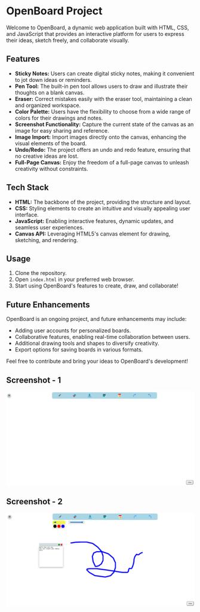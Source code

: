# OpenBoard Project

Welcome to OpenBoard, a dynamic web application built with HTML, CSS, and JavaScript that provides an interactive platform for users to express their ideas, sketch freely, and collaborate visually.

## Features

- **Sticky Notes:** Users can create digital sticky notes, making it convenient to jot down ideas or reminders.
- **Pen Tool:** The built-in pen tool allows users to draw and illustrate their thoughts on a blank canvas.
- **Eraser:** Correct mistakes easily with the eraser tool, maintaining a clean and organized workspace.
- **Color Palette:** Users have the flexibility to choose from a wide range of colors for their drawings and notes.
- **Screenshot Functionality:** Capture the current state of the canvas as an image for easy sharing and reference.
- **Image Import:** Import images directly onto the canvas, enhancing the visual elements of the board.
- **Undo/Redo:** The project offers an undo and redo feature, ensuring that no creative ideas are lost.
- **Full-Page Canvas:** Enjoy the freedom of a full-page canvas to unleash creativity without constraints.

## Tech Stack

- **HTML:** The backbone of the project, providing the structure and layout.
- **CSS:** Styling elements to create an intuitive and visually appealing user interface.
- **JavaScript:** Enabling interactive features, dynamic updates, and seamless user experiences.
- **Canvas API:** Leveraging HTML5's canvas element for drawing, sketching, and rendering.

## Usage

1. Clone the repository.
2. Open `index.html` in your preferred web browser.
3. Start using OpenBoard's features to create, draw, and collaborate!

## Future Enhancements

OpenBoard is an ongoing project, and future enhancements may include:

- Adding user accounts for personalized boards.
- Collaborative features, enabling real-time collaboration between users.
- Additional drawing tools and shapes to diversify creativity.
- Export options for saving boards in various formats.

Feel free to contribute and bring your ideas to OpenBoard's development!

## Screenshot - 1

![Screenshot 1](./screenshot/open-board-screenshot-1.png)

## Screenshot - 2

![Screenshot 2](./screenshot/open-board-screenshot-2.png)
